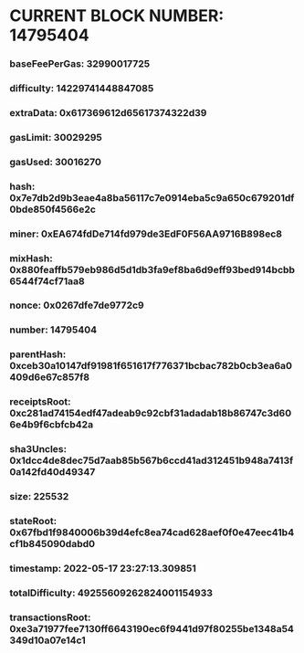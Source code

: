 # CURRENT BLOCK NUMBER: 14795404

### baseFeePerGas: 32990017725
### difficulty: 14229741448847085
### extraData: 0x617369612d65617374322d39
### gasLimit: 30029295
### gasUsed: 30016270
### hash: 0x7e7db2d9b3eae4a8ba56117c7e0914eba5c9a650c679201df0bde850f4566e2c
### miner: 0xEA674fdDe714fd979de3EdF0F56AA9716B898ec8
### mixHash: 0x880feaffb579eb986d5d1db3fa9ef8ba6d9eff93bed914bcbb6544f74cf71aa8
### nonce: 0x0267dfe7de9772c9
### number: 14795404
### parentHash: 0xceb30a10147df91981f651617f776371bcbac782b0cb3ea6a0409d6e67c857f8
### receiptsRoot: 0xc281ad74154edf47adeab9c92cbf31adadab18b86747c3d606e4b9f6cbfcb42a
### sha3Uncles: 0x1dcc4de8dec75d7aab85b567b6ccd41ad312451b948a7413f0a142fd40d49347
### size: 225532
### stateRoot: 0x67fbd1f9840006b39d4efc8ea74cad628aef0f0e47eec41b4cf1b845090dabd0
### timestamp: 2022-05-17 23:27:13.309851
### totalDifficulty: 49255609262824001154933
### transactionsRoot: 0xe3a71977fee7130ff6643190ec6f9441d97f80255be1348a54349d10a07e14c1
